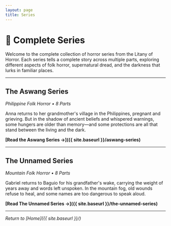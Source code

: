 ```yaml
---
layout: page
title: Series
---
```


# 📖 Complete Series

Welcome to the complete collection of horror series from the Litany of Horror. Each series tells a complete story across multiple parts, exploring different aspects of folk horror, supernatural dread, and the darkness that lurks in familiar places.

---

## The Aswang Series
*Philippine Folk Horror • 8 Parts*

Anna returns to her grandmother's village in the Philippines, pregnant and grieving. But in the shadow of ancient beliefs and whispered warnings, some hungers are older than memory—and some protections are all that stand between the living and the dark.

**[Read the Aswang Series →]({{ site.baseurl }}/aswang-series)**

---

## The Unnamed Series
*Mountain Folk Horror • 8 Parts*

Gabriel returns to Baguio for his grandfather's wake, carrying the weight of years away and words left unspoken. In the mountain fog, old wounds refuse to heal, and some names are too dangerous to speak aloud.

**[Read The Unnamed Series →]({{ site.baseurl }}/the-unnamed-series)**

---

*Return to [Home]({{ site.baseurl }}/)*
